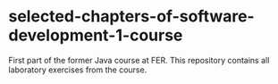 # selected-chapters-of-software-development-1-course
First part of the former Java course at FER. This repository contains all laboratory exercises from the course.
